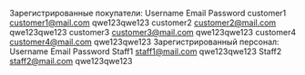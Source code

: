 



Зарегистрированные покупатели:
Username	Email	Password
customer1	customer1@mail.com	qwe123qwe123
customer2	customer2@mail.com	qwe123qwe123
customer3	customer3@mail.com	qwe123qwe123
customer4	customer4@mail.com	qwe123qwe123
Зарегистрированный персонал:
Username	Email	Password
Staff1	staff1@mail.com	qwe123qwe123
Staff2	staff2@mail.com	qwe123qwe123

